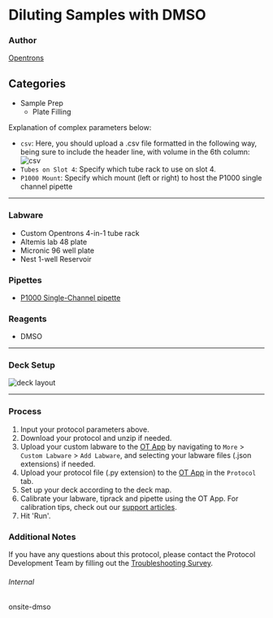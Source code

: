 # Diluting Samples with DMSO

### Author
[Opentrons](https://opentrons.com/)



## Categories
* Sample Prep
	* Plate Filling

Explanation of complex parameters below:
* `csv`: Here, you should upload a .csv file formatted in the following way, being sure to include the header line, with volume in the 6th column:
![csv](https://opentrons-protocol-library-website.s3.amazonaws.com/custom-README-images/onsite-dmso/Screen+Shot+2022-06-27+at+4.46.37+PM.png)
* `Tubes on Slot 4`: Specify which tube rack to use on slot 4. 
* `P1000 Mount`: Specify which mount (left or right) to host the P1000 single channel pipette

---


### Labware
* Custom Opentrons 4-in-1 tube rack
* Altemis lab 48 plate
* Micronic 96 well plate
* Nest 1-well Reservoir

### Pipettes
* [P1000 Single-Channel pipette]()

### Reagents
* DMSO

---

### Deck Setup
![deck layout](https://opentrons-protocol-library-website.s3.amazonaws.com/custom-README-images/onsite-dmso/Screen+Shot+2022-06-27+at+4.51.24+PM.png)

---

### Process
1. Input your protocol parameters above.
2. Download your protocol and unzip if needed.
3. Upload your custom labware to the [OT App](https://opentrons.com/ot-app) by navigating to `More` > `Custom Labware` > `Add Labware`, and selecting your labware files (.json extensions) if needed.
4. Upload your protocol file (.py extension) to the [OT App](https://opentrons.com/ot-app) in the `Protocol` tab.
5. Set up your deck according to the deck map.
6. Calibrate your labware, tiprack and pipette using the OT App. For calibration tips, check out our [support articles](https://support.opentrons.com/en/collections/1559720-guide-for-getting-started-with-the-ot-2).
7. Hit 'Run'.

### Additional Notes
If you have any questions about this protocol, please contact the Protocol Development Team by filling out the [Troubleshooting Survey](https://protocol-troubleshooting.paperform.co/).

###### Internal
onsite-dmso
